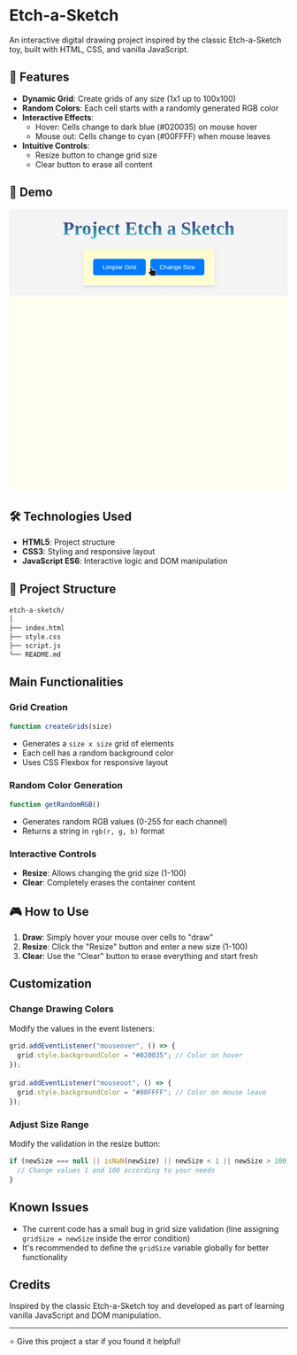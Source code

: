 # Etch-a-Sketch

An interactive digital drawing project inspired by the classic Etch-a-Sketch toy, built with HTML, CSS, and vanilla JavaScript.

## 🎨 Features

- **Dynamic Grid**: Create grids of any size (1x1 up to 100x100)
- **Random Colors**: Each cell starts with a randomly generated RGB color
- **Interactive Effects**:
  - Hover: Cells change to dark blue (#020035) on mouse hover
  - Mouse out: Cells change to cyan (#00FFFF) when mouse leaves
- **Intuitive Controls**:
  - Resize button to change grid size
  - Clear button to erase all content

## 🚀 Demo

![Etch-a-Sketch Demo](./assets/demo.gif)

## 🛠️ Technologies Used

- **HTML5**: Project structure
- **CSS3**: Styling and responsive layout
- **JavaScript ES6**: Interactive logic and DOM manipulation

## 📁 Project Structure

```
etch-a-sketch/
│
├── index.html
├── style.css
├── script.js
└── README.md
```

## Main Functionalities

### Grid Creation

```javascript
function createGrids(size)
```

- Generates a `size x size` grid of elements
- Each cell has a random background color
- Uses CSS Flexbox for responsive layout

### Random Color Generation

```javascript
function getRandomRGB()
```

- Generates random RGB values (0-255 for each channel)
- Returns a string in `rgb(r, g, b)` format

### Interactive Controls

- **Resize**: Allows changing the grid size (1-100)
- **Clear**: Completely erases the container content

## 🎮 How to Use

1. **Draw**: Simply hover your mouse over cells to "draw"
2. **Resize**: Click the "Resize" button and enter a new size (1-100)
3. **Clear**: Use the "Clear" button to erase everything and start fresh

## Customization

### Change Drawing Colors

Modify the values in the event listeners:

```javascript
grid.addEventListener("mouseover", () => {
  grid.style.backgroundColor = "#020035"; // Color on hover
});

grid.addEventListener("mouseout", () => {
  grid.style.backgroundColor = "#00FFFF"; // Color on mouse leave
});
```

### Adjust Size Range

Modify the validation in the resize button:

```javascript
if (newSize === null || isNaN(newSize) || newSize < 1 || newSize > 100) {
  // Change values 1 and 100 according to your needs
}
```

## Known Issues

- The current code has a small bug in grid size validation (line assigning `gridSize = newSize` inside the error condition)
- It's recommended to define the `gridSize` variable globally for better functionality

## Credits

Inspired by the classic Etch-a-Sketch toy and developed as part of learning vanilla JavaScript and DOM manipulation.

---

⭐ Give this project a star if you found it helpful!
